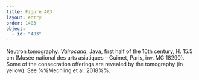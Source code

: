 ```yaml
---
title: Figure 403
layout: entry
order: 1403
object:
  - id: "403"
---
```


Neutron tomography. *Vairocana*, Java, first half of the 10th century, H. 15.5 cm (Musée national des arts asiatiques – Guimet, Paris, inv. MG 18290). Some of the consecration offerings are revealed by the tomography (in yellow). See %%Mechling et al. 2018%%.
